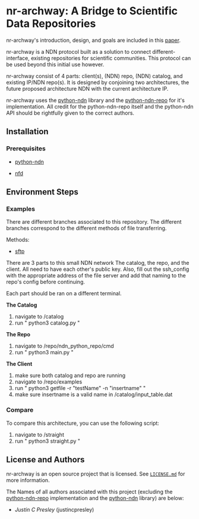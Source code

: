 nr-archway: A Bridge to Scientific Data Repositories
====================================================

nr-archway's introduction, design, and goals are included in this [paper]().

nr-archway is a NDN protocol built as a solution to connect different-interface, existing repositories for scientific communities. This protocol can be used beyond this initial use however.

nr-archway consist of 4 parts: client(s), (NDN) repo, (NDN) catalog, and existing IP/NDN repo(s).
It is designed by conjoining two architectures, the future proposed architecture NDN with the current architecture IP.

nr-archway uses the [python-ndn](https://github.com/named-data/python-ndn) library and the [python-ndn-repo](https://github.com/UCLA-IRL/ndn-python-repo) for it's implementation. All credit for the python-ndn-repo itself and the python-ndn API should be rightfully given to the correct authors.

## Installation

### Prerequisites

* [python-ndn](https://python-ndn.readthedocs.io/en/latest/src/installation.html)

* [nfd](https://named-data.net/doc/NFD/0.5.0/INSTALL.html)

## Environment Steps

### Examples

There are different branches associated to this repository. The different branches correspond to the different methods of file transferring.

Methods:

* [sftp](https://github.com/justincpresley/ndn-python-fserver/tree/sftp)

There are 3 parts to this small NDN network The catalog, the repo, and the client. All need to have each other's
public key. Also, fill out the ssh_config with the appropriate address of the file server and add that naming to the repo's config before continuing.

Each part should be ran on a different terminal.

**The Catalog**

1. navigate to /catalog
2. run " python3 catalog.py "

**The Repo**

1. navigate to /repo/ndn_python_repo/cmd
2. run " python3 main.py "

**The Client**

1. make sure both catalog and repo are running
2. navigate to /repo/examples
3. run " python3 getfile -r "testName" -n "insertname" "
4. make sure insertname is a valid name in /catalog/input_table.dat

### Compare

To compare this architecture, you can use the following script:

1. navigate to /straight
2. run " python3 straight.py "

## License and Authors

nr-archway is an open source project that is licensed. See [`LICENSE.md`](LICENSE.md) for more information.

The Names of all authors associated with this project (excluding the [python-ndn-repo](https://github.com/UCLA-IRL/ndn-python-repo) implementation and the [python-ndn](https://github.com/named-data/python-ndn) library) are below:

  * *Justin C Presley* (justincpresley)